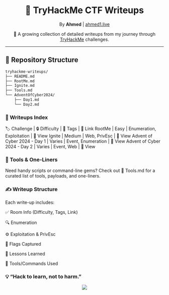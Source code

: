 <h1 align="center">🔐 TryHackMe CTF Writeups</h1>
<p align="center">By <strong> Ahmed</strong> | <a href="https://ahmed1.live">ahmed1.live</a></p>
<p align="center">
    🧠 A growing collection of detailed writeups from my journey through <a href="https://tryhackme.com">TryHackMe</a> challenges.
</p>

---

## 📁 Repository Structure

```bash
tryhackme-writeups/
├── README.md
├── RootMe.md
├── Ignite.md
├── Tools.md
└── AdventOfCyber2024/
    ├── Day1.md
    └── Day2.md
```

### 🚩 Writeups Index ###



🏷 Challenge | 🔒 Difficulty | 🧰 Tags | 🔗 Link
RootMe | Easy | Enumeration, Exploitation | 📄 View
Ignite | Medium | Web, PrivEsc | 📄 View
Advent of Cyber 2024 - Day 1 | Varies | Event, Enumeration | 📄 View
Advent of Cyber 2024 - Day 2 | Varies | Event, Web | 📄 View

### 🧰 Tools & One-Liners ###

Need handy scripts or command-line gems?
Check out 📄 Tools.md for a curated list of tools, payloads, and one-liners.

### ✍️ Writeup Structure  ###

Each write-up includes:

✅ Room Info (Difficulty, Tags, Link)

🔍 Enumeration

⚙️ Exploitation & PrivEsc

🚩 Flags Captured

🧠 Lessons Learned

🧰 Tools/Commands Used



### 💡 “Hack to learn, not to harm.” ###

<p align="center"> <img src="https://img.shields.io/badge/TryHackMe-Learn%20Cybersecurity-red?logo=tryhackme" /> 



